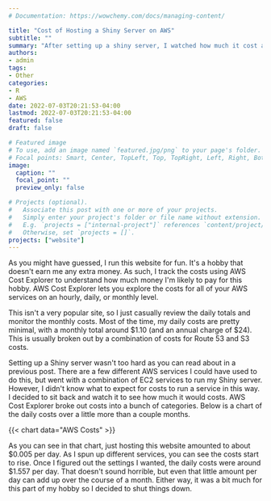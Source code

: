 ```yaml
---
# Documentation: https://wowchemy.com/docs/managing-content/

title: "Cost of Hosting a Shiny Server on AWS"
subtitle: ""
summary: "After setting up a shiny server, I watched how much it cost and was quite surprised."
authors: 
- admin
tags: 
- Other
categories: 
- R
- AWS
date: 2022-07-03T20:21:53-04:00
lastmod: 2022-07-03T20:21:53-04:00
featured: false
draft: false

# Featured image
# To use, add an image named `featured.jpg/png` to your page's folder.
# Focal points: Smart, Center, TopLeft, Top, TopRight, Left, Right, BottomLeft, Bottom, BottomRight.
image:
  caption: ""
  focal_point: ""
  preview_only: false

# Projects (optional).
#   Associate this post with one or more of your projects.
#   Simply enter your project's folder or file name without extension.
#   E.g. `projects = ["internal-project"]` references `content/project/deep-learning/index.md`.
#   Otherwise, set `projects = []`.
projects: ["website"]
---
```


As you might have guessed, I run this website for fun. It's a hobby that doesn't earn me any extra money. As such, I track the costs using AWS Cost Explorer to understand how much money I'm likely to pay for this hobby. AWS Cost Explorer lets you explore the costs for all of your AWS services on an hourly, daily, or monthly level.

This isn't a very popular site, so I just casually review the daily totals and monitor the monthly costs. Most of the time, my daily costs are pretty minimal, with a monthly total around $1.10 (and an annual charge of $24). This is usually broken out by a combination of costs for Route 53 and S3 costs.

Setting up a Shiny server wasn't too hard as you can read about in a previous post. There are a few different AWS services I could have used to do this, but went with a combination of EC2 services to run my Shiny server. However, I didn't know what to expect for costs to run a service in this way. I decided to sit back and watch it to see how much it would costs. AWS Cost Explorer broke out costs into a bunch of categories. Below is a chart of the daily costs over a little more than a couple months.

<!-- 
| **Service**      | **Cost** |
|------------------|:--------:|
| EC2-ELB          |    $1.08 |
| EC2-Instances    |    $0.28 |
| EC2-Other        |    $0.20 |
| Route 53         |    $0.00 |
| Cost Explorer    |    $0.00 |
| CloudFront       |    $0.00 |
| S3               |    $0.00 |
| SES              |    $0.00 |
| Lambda           |    $0.00 |
| CloudWatch       |    $0.00 |

{{< chart data="chart" >}} 
-->
{{< chart data="AWS Costs" >}}

As you can see in that chart, just hosting this website amounted to about $0.005 per day. As I spun up different services, you can see the costs start to rise. Once I figured out the settings I wanted, the daily costs were around $1.557 per day. That doesn't sound horrible, but even that little amount per day can add up over the course of a month. Either way, it was a bit much for this part of my hobby so I decided to shut things down.

